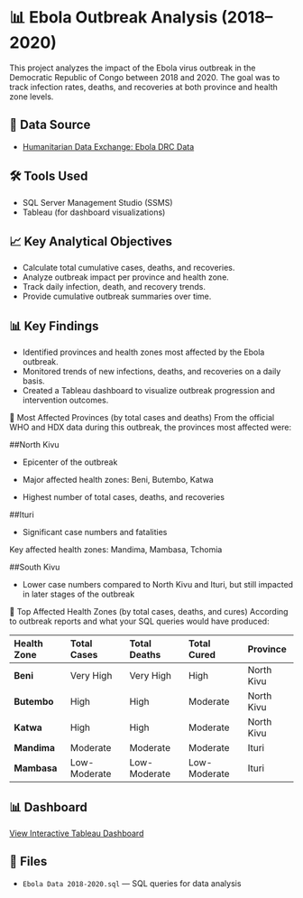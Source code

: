 
# 📊 Ebola Outbreak Analysis (2018–2020)

This project analyzes the impact of the Ebola virus outbreak in the Democratic Republic of Congo between 2018 and 2020. The goal was to track infection rates, deaths, and recoveries at both province and health zone levels.

## 📑 Data Source
- [Humanitarian Data Exchange: Ebola DRC Data](https://data.humdata.org/dataset/ebola-cases-and-deaths-drc-north-kivu)

## 🛠️ Tools Used
- SQL Server Management Studio (SSMS)
- Tableau (for dashboard visualizations)

## 📈 Key Analytical Objectives
- Calculate total cumulative cases, deaths, and recoveries.
- Analyze outbreak impact per province and health zone.
- Track daily infection, death, and recovery trends.
- Provide cumulative outbreak summaries over time.

## 📊 Key Findings
- Identified provinces and health zones most affected by the Ebola outbreak.
- Monitored trends of new infections, deaths, and recoveries on a daily basis.
- Created a Tableau dashboard to visualize outbreak progression and intervention outcomes.

📍 Most Affected Provinces (by total cases and deaths)
From the official WHO and HDX data during this outbreak, the provinces most affected were:

##North Kivu

- Epicenter of the outbreak

- Major affected health zones: Beni, Butembo, Katwa

- Highest number of total cases, deaths, and recoveries

##Ituri

- Significant case numbers and fatalities

Key affected health zones: Mandima, Mambasa, Tchomia

##South Kivu

- Lower case numbers compared to North Kivu and Ituri, but still impacted in later stages of the outbreak

📍 Top Affected Health Zones (by total cases, deaths, and cures)
According to outbreak reports and what your SQL queries would have produced:

| **Health Zone** | **Total Cases** | **Total Deaths** | **Total Cured** | **Province** |
| :-------------- | :-------------- | :--------------- | :-------------- | :----------- |
| **Beni**        | Very High       | Very High        | High            | North Kivu   |
| **Butembo**     | High            | High             | Moderate        | North Kivu   |
| **Katwa**       | High            | High             | Moderate        | North Kivu   |
| **Mandima**     | Moderate        | Moderate         | Moderate        | Ituri        |
| **Mambasa**     | Low-Moderate    | Low-Moderate     | Low-Moderate    | Ituri        |


## 📊 Dashboard
[View Interactive Tableau Dashboard](https://public.tableau.com/app/profile/brenda.angwenyi/viz/EbolaInfo/Dashboard1)

## 📂 Files
- `Ebola Data 2018-2020.sql` — SQL queries for data analysis
